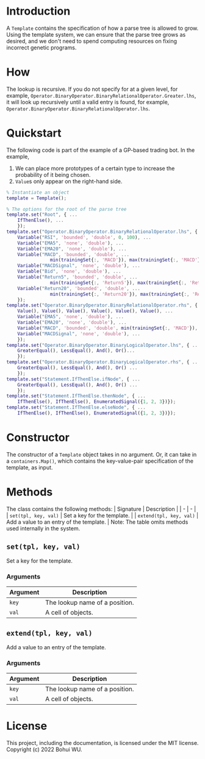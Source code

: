# Introduction
A `Template` contains the specification of how a parse tree is allowed to grow. Using the template system, we can ensure that the parse tree grows as desired, and we don't need to spend computing resources on fixing incorrect genetic programs.

# How
The lookup is recursive. If you do not specify for at a given level, for example, `Operator.BinaryOperator.BinaryRelationalOperator.Greater.lhs`, it will look up recursively until a valid entry is found, for example, `Operator.BinaryOperator.BinaryRelationalOperator.lhs`.

# Quickstart
The following code is part of the example of a GP-based trading bot. In the example, 

1. We can place more prototypes of a certain type to increase the probability of it being chosen.
1. `Value`s only appear on the right-hand side.

```matlab
% Instantiate an object
template = Template();

% The options for the root of the parse tree
template.set("Root", { ...
    IfThenElse(), ...
    });
template.set("Operator.BinaryOperator.BinaryRelationalOperator.lhs", { ...
    Variable("RSI", 'bounded', 'double', 0, 100), ...
    Variable("EMA5", 'none', 'double'), ...
    Variable("EMA20", 'none', 'double'), ...
    Variable("MACD", 'bounded', 'double', ...
                min(trainingSet{:, 'MACD'}), max(trainingSet{:, 'MACD'})), ...
    Variable("MACDSignal", 'none', 'double'), ...
    Variable("Bid", 'none', 'double'), ...
    Variable("Return5", 'bounded', 'double', ...
                min(trainingSet{:, 'Return5'}), max(trainingSet{:, 'Return5'})), ...
    Variable("Return20", 'bounded', 'double', ...
                min(trainingSet{:, 'Return20'}), max(trainingSet{:, 'Return20'})), ...
    });
template.set("Operator.BinaryOperator.BinaryRelationalOperator.rhs", { ...
    Value(), Value(), Value(), Value(), Value(), Value(), ...
    Variable("EMA5", 'none', 'double'), ...
    Variable("EMA20", 'none', 'double'), ...
    Variable("MACD", 'bounded', 'double', min(trainingSet{:, 'MACD'}), max(trainingSet{:, 'MACD'})), ...
    Variable("MACDSignal", 'none', 'double'), ...
    });
template.set("Operator.BinaryOperator.BinaryLogicalOperator.lhs", { ...
    GreaterEqual(), LessEqual(), And(), Or()...
    });
template.set("Operator.BinaryOperator.BinaryLogicalOperator.rhs", { ...
    GreaterEqual(), LessEqual(), And(), Or() ...
    });
template.set("Statement.IfThenElse.ifNode", { ...
    GreaterEqual(), LessEqual(), And(), Or() ...
    });
template.set("Statement.IfThenElse.thenNode", { ...
    IfThenElse(), IfThenElse(), EnumeratedSignal({1, 2, 3})});
template.set("Statement.IfThenElse.elseNode", { ...
    IfThenElse(), IfThenElse(), EnumeratedSignal({1, 2, 3})});
```

# Constructor
The constructor of a `Template` object takes in no argument. Or, it can take in a `containers.Map()`, which contains the key-value-pair specification of the template, as input.

# Methods
The class contains the following methods:
| Signature | Description |
| - | - |
| `set(tpl, key, val)` | Set a key for the template. |
| `extend(tpl, key, val)` | Add a value to an entry of the template. |
Note: The table omits methods used internally in the system.

## `set(tpl, key, val)`
Set a key for the template.
### Arguments
| Argument | Description |
| - | - |
| `key` | The lookup name of a position. |
| `val` | A cell of objects. |

## `extend(tpl, key, val)`
Add a value to an entry of the template.
### Arguments
| Argument | Description |
| - | - |
| `key` | The lookup name of a position. |
| `val` | A cell of objects. |

# License
This project, including the documentation, is licensed under the MIT license. Copyright (c) 2022 Bohui WU.